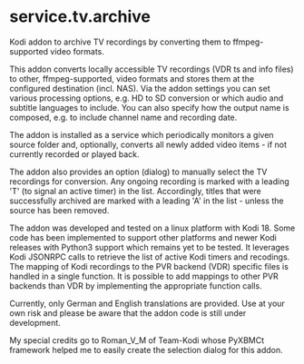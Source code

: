 # service.tv.archive

Kodi addon to archive TV recordings by converting them to ffmpeg-supported video formats.

This addon converts locally accessible TV recordings (VDR ts and info files) to other, ffmpeg-supported, video formats and stores them at the configured destination (incl. NAS). Via the addon settings you can set various processing options, e.g. HD to SD conversion or which audio and subtitle languages to include. You can also specify how the output name is composed, e.g. to include channel name and recording date. 

The addon is installed as a service which periodically monitors a given source folder and, optionally, converts all newly added video items - if not currently recorded or played back.

The addon also provides an option (dialog) to manually select the TV recordings for conversion. Any ongoing recording is marked with a leading 'T' (to signal an active timer) in the list. Accordingly, titles that were successfully archived are marked with a leading 'A' in the list - unless the source has been removed.

The addon was developed and tested on a linux platform with Kodi 18. Some code has been implemented to support other platforms and newer Kodi releases with Python3 support which remains yet to be tested. It leverages Kodi JSONRPC calls to retrieve the list of active Kodi timers and recodings. The mapping of Kodi recordings to the PVR backend (VDR) specific files is handled in a single function. It is possible to add mappings to other PVR backends than VDR by implementing the appropriate function calls. 

Currently, only German and English translations are provided. Use at your own risk and please be aware that the 
addon code is still under development.

My special credits go to Roman_V_M of Team-Kodi whose PyXBMCt framework helped me to easily create the selection dialog for this addon.
